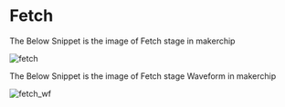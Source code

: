 # Fetch

The Below Snippet is the image of Fetch stage in makerchip

![fetch](https://user-images.githubusercontent.com/88897605/170869659-56cf78a9-e3d5-4292-88de-b84af2781333.png)

The Below Snippet is the image of  Fetch stage Waveform in makerchip

![fetch_wf](https://user-images.githubusercontent.com/88897605/170869658-a75b11be-5c23-44ad-a4bd-dc4ed2e08e2c.png)
